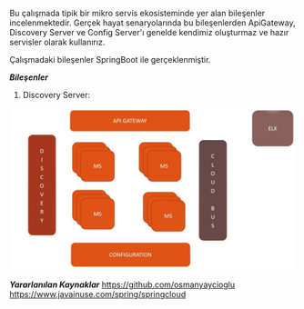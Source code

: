
Bu çalışmada tipik bir mikro servis ekosisteminde yer alan bileşenler incelenmektedir.
Gerçek hayat senaryolarında bu bileşenlerden ApiGateway, Discovery Server ve Config Server'ı genelde kendimiz oluşturmaz ve hazır servisler olarak kullanırız.

Çalışmadaki bileşenler SpringBoot ile gerçeklenmiştir.

***Bileşenler***
1. Discovery Server: 

![plot](./resources/ecosystem.jpg)

***Yararlanılan Kaynaklar***
https://github.com/osmanyaycioglu </br>
https://www.javainuse.com/spring/springcloud

